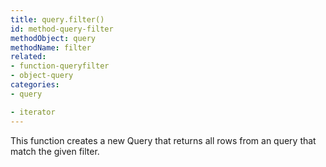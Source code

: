 ```yaml
---
title: query.filter()
id: method-query-filter
methodObject: query
methodName: filter
related:
- function-queryfilter
- object-query
categories:
- query

- iterator
---
```


This function creates a new Query that returns all rows from an query that match the given filter.